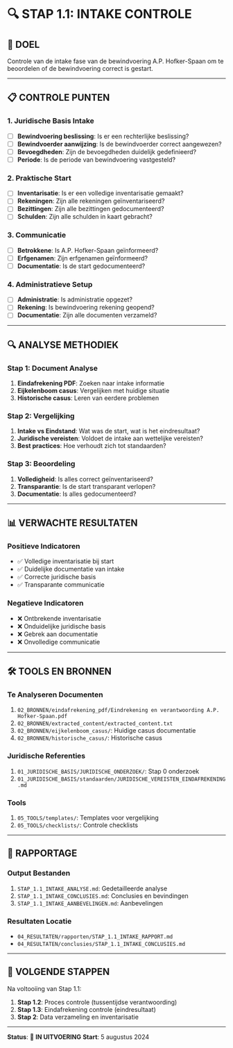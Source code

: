 # 🔍 STAP 1.1: INTAKE CONTROLE

## 🎯 **DOEL**
Controle van de intake fase van de bewindvoering A.P. Hofker-Spaan om te beoordelen of de bewindvoering correct is gestart.

---

## 📋 **CONTROLE PUNTEN**

### **1. Juridische Basis Intake**
- [ ] **Bewindvoering beslissing**: Is er een rechterlijke beslissing?
- [ ] **Bewindvoerder aanwijzing**: Is de bewindvoerder correct aangewezen?
- [ ] **Bevoegdheden**: Zijn de bevoegdheden duidelijk gedefinieerd?
- [ ] **Periode**: Is de periode van bewindvoering vastgesteld?

### **2. Praktische Start**
- [ ] **Inventarisatie**: Is er een volledige inventarisatie gemaakt?
- [ ] **Rekeningen**: Zijn alle rekeningen geïnventariseerd?
- [ ] **Bezittingen**: Zijn alle bezittingen gedocumenteerd?
- [ ] **Schulden**: Zijn alle schulden in kaart gebracht?

### **3. Communicatie**
- [ ] **Betrokkene**: Is A.P. Hofker-Spaan geïnformeerd?
- [ ] **Erfgenamen**: Zijn erfgenamen geïnformeerd?
- [ ] **Documentatie**: Is de start gedocumenteerd?

### **4. Administratieve Setup**
- [ ] **Administratie**: Is administratie opgezet?
- [ ] **Rekening**: Is bewindvoering rekening geopend?
- [ ] **Documentatie**: Zijn alle documenten verzameld?

---

## 🔍 **ANALYSE METHODIEK**

### **Stap 1: Document Analyse**
1. **Eindafrekening PDF**: Zoeken naar intake informatie
2. **Eijkelenboom casus**: Vergelijken met huidige situatie
3. **Historische casus**: Leren van eerdere problemen

### **Stap 2: Vergelijking**
1. **Intake vs Eindstand**: Wat was de start, wat is het eindresultaat?
2. **Juridische vereisten**: Voldoet de intake aan wettelijke vereisten?
3. **Best practices**: Hoe verhoudt zich tot standaarden?

### **Stap 3: Beoordeling**
1. **Volledigheid**: Is alles correct geïnventariseerd?
2. **Transparantie**: Is de start transparant verlopen?
3. **Documentatie**: Is alles gedocumenteerd?

---

## 📊 **VERWACHTE RESULTATEN**

### **Positieve Indicatoren**
- ✅ Volledige inventarisatie bij start
- ✅ Duidelijke documentatie van intake
- ✅ Correcte juridische basis
- ✅ Transparante communicatie

### **Negatieve Indicatoren**
- ❌ Ontbrekende inventarisatie
- ❌ Onduidelijke juridische basis
- ❌ Gebrek aan documentatie
- ❌ Onvolledige communicatie

---

## 🛠️ **TOOLS EN BRONNEN**

### **Te Analyseren Documenten**
1. `02_BRONNEN/eindafrekening_pdf/Eindrekening en verantwoording A.P. Hofker-Spaan.pdf`
2. `02_BRONNEN/extracted_content/extracted_content.txt`
3. `02_BRONNEN/eijkelenboom_casus/`: Huidige casus documentatie
4. `02_BRONNEN/historische_casus/`: Historische casus

### **Juridische Referenties**
1. `01_JURIDISCHE_BASIS/JURIDISCHE_ONDERZOEK/`: Stap 0 onderzoek
2. `01_JURIDISCHE_BASIS/standaarden/JURIDISCHE_VEREISTEN_EINDAFREKENING.md`

### **Tools**
1. `05_TOOLS/templates/`: Templates voor vergelijking
2. `05_TOOLS/checklists/`: Controle checklists

---

## 📝 **RAPPORTAGE**

### **Output Bestanden**
1. `STAP_1.1_INTAKE_ANALYSE.md`: Gedetailleerde analyse
2. `STAP_1.1_INTAKE_CONCLUSIES.md`: Conclusies en bevindingen
3. `STAP_1.1_INTAKE_AANBEVELINGEN.md`: Aanbevelingen

### **Resultaten Locatie**
- `04_RESULTATEN/rapporten/STAP_1.1_INTAKE_RAPPORT.md`
- `04_RESULTATEN/conclusies/STAP_1.1_INTAKE_CONCLUSIES.md`

---

## 🔄 **VOLGENDE STAPPEN**

Na voltooiing van Stap 1.1:
1. **Stap 1.2**: Proces controle (tussentijdse verantwoording)
2. **Stap 1.3**: Eindafrekening controle (eindresultaat)
3. **Stap 2**: Data verzameling en inventarisatie

---

**Status**: 🔄 **IN UITVOERING**
**Start**: 5 augustus 2024 